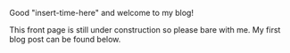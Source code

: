 Good "insert-time-here" and welcome to my blog! 

This front page is still under construction so please bare with me. My first blog post can be found below. 
